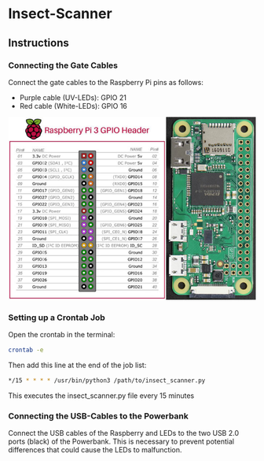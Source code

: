 # Insect-Scanner

## Instructions

### Connecting the Gate Cables

Connect the gate cables to the Raspberry Pi pins as follows:
- Purple cable (UV-LEDs): GPIO 21
- Red cable (White-LEDs): GPIO 16

![Raspberry Pi Zero W Pinout](Raspberry-pi3-pinout.jpg)

### Setting up a Crontab Job

Open the crontab in the terminal:

```sh
crontab -e
```

Then add this line at the end of the job list:

```sh
*/15 * * * * /usr/bin/python3 /path/to/insect_scanner.py
```
This executes the insect_scanner.py file every 15 minutes

### Connecting the USB-Cables to the Powerbank

Connect the USB cables of the Raspberry and LEDs to the two USB 2.0 ports (black) of the Powerbank. This is necessary to prevent potential differences that could cause the LEDs to malfunction.
